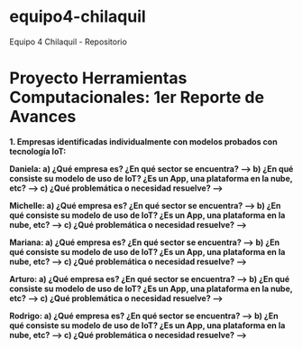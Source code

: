 # equipo4-chilaquil
Equipo 4 Chilaquil - Repositorio

# Proyecto Herramientas Computacionales: 1er Reporte de Avances


<b>1. Empresas identificadas individualmente con modelos probados con tecnología IoT:
        
Daniela: <b/> 
    <b> a) ¿Qué empresa es? ¿En qué sector se encuentra? <b/>
            --> 
    <b> b) ¿En qué consiste su modelo de uso de IoT? ¿Es un App, una plataforma en la nube, etc? <b/>
            --> 
    <b> c) ¿Qué problemática o necesidad resuelve? <b/>
            -->      
            
<b> Michelle: <b/>
    <b> a) ¿Qué empresa es? ¿En qué sector se encuentra? <b/>
            --> 
    <b> b) ¿En qué consiste su modelo de uso de IoT? ¿Es un App, una plataforma en la nube, etc? <b/>
            --> 
    <b> c) ¿Qué problemática o necesidad resuelve? <b/>
            -->      
            
<b> Mariana: <b/>
    <b> a) ¿Qué empresa es? ¿En qué sector se encuentra? <b/>
            --> 
    <b> b) ¿En qué consiste su modelo de uso de IoT? ¿Es un App, una plataforma en la nube, etc? <b/>
            --> 
    <b> c) ¿Qué problemática o necesidad resuelve? <b/>
            -->  
            
<b> Arturo: <b/>
   <b>  a) ¿Qué empresa es? ¿En qué sector se encuentra? <b/>
            --> 
    <b> b) ¿En qué consiste su modelo de uso de IoT? ¿Es un App, una plataforma en la nube, etc? <b/>
            --> 
    <b> c) ¿Qué problemática o necesidad resuelve? <b/>
            --> 
            
<b> Rodrigo: <b/>
   <b>  a) ¿Qué empresa es? ¿En qué sector se encuentra? <b/>
            --> 
    <b> b) ¿En qué consiste su modelo de uso de IoT? ¿Es un App, una plataforma en la nube, etc? <b/>
            --> 
    <b> c) ¿Qué problemática o necesidad resuelve? <b/>
            -->  
            



<b> <b/> 
